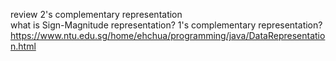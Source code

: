 review 2's complementary representation  
what is Sign-Magnitude representation?  1's complementary representation?  
https://www.ntu.edu.sg/home/ehchua/programming/java/DataRepresentation.html  
